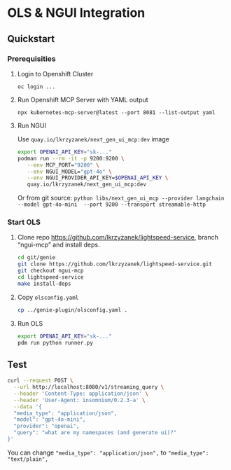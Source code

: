 # OLS & NGUI Integration

## Quickstart

### Prerequisities

1. Login to Openshift Cluster

    `oc login ...`

2. Run Openshift MCP Server with YAML output

    `npx kubernetes-mcp-server@latest --port 8081 --list-output yaml`

3. Run NGUI

   Use `quay.io/lkrzyzanek/next_gen_ui_mcp:dev` image

   ```sh
   export OPENAI_API_KEY="sk-..."
   podman run --rm -it -p 9200:9200 \
      --env MCP_PORT="9200" \
      --env NGUI_MODEL="gpt-4o" \
      --env NGUI_PROVIDER_API_KEY=$OPENAI_API_KEY \
      quay.io/lkrzyzanek/next_gen_ui_mcp:dev
   ``` 

    Or from git source: `python libs/next_gen_ui_mcp --provider langchain --model gpt-4o-mini  --port 9200 --transport streamable-http`

### Start OLS

1. Clone repo https://github.com/lkrzyzanek/lightspeed-service, branch “ngui-mcp” and install deps.

    ```sh
    cd git/genie
    git clone https://github.com/lkrzyzanek/lightspeed-service.git
    git checkout ngui-mcp
    cd lightspeed-service
    make install-deps 
    ```

2. Copy `olsconfig.yaml`

    ```sh
    cp ../genie-plugin/olsconfig.yaml .
    ```

3. Run OLS

    ```sh
    export OPENAI_API_KEY="sk-..."
    pdm run python runner.py
    ```

## Test

```sh
curl --request POST \
  --url http://localhost:8080/v1/streaming_query \
  --header 'Content-Type: application/json' \
  --header 'User-Agent: insomnium/0.2.3-a' \
  --data '{
  "media_type": "application/json",
  "model": "gpt-4o-mini",
  "provider": "openai",
  "query": "what are my namespaces (and generate ui)?"
}'
```

You can change `"media_type": "application/json",` to `"media_type": "text/plain",`